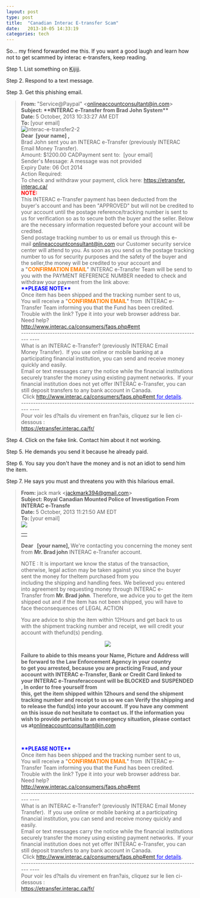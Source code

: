 ```yaml
---
layout: post
type: post
title:  "Canadian Interac E-transfer Scam"
date:   2013-10-05 14:33:19
categories: tech
---
```


So... my friend forwarded me this. If you want a good laugh and learn how not to get scammed by interac e-transfers, keep reading.

Step 1. List something on <a href="http://toronto.kijiji.ca/" target="_blank">Kijiji</a>.

Step 2. Respond to a text message.

Step 3. Get this phishing email.
<blockquote>
<div><b>From: </b>"Service@Paypal" &lt;<a href="mailto:onlineaccountconsultant@in.com" target="_blank">onlineaccountconsultant@in.<wbr />com</a>&gt;</div>
<div><b>Subject: </b><b>**INTERAC e-Transfer from Brad John System**</b></div>
<div><b>Date: </b>5 October, 2013 10:33:27 AM EDT</div>
<div><b>To: </b>[your email]</div>
<div dir="ltr">
<div>
<div>

<img alt="interac-e-transfer2-2" src="{{site.url}}/assets/posts/interac-e-transfer2-2.jpg">
<div>
<div><b>Dear  [your name] , </b></div>
<div></div>
<div>Brad John sent you an INTERAC e-Transfer (previously INTERAC Email Money Transfer).</div>
<div></div>
</div>
</div>
<div>Amount: $1200.00 CADPayment sent to:  [your email]</div>
<div>
<div>Sender's Message: A message was not provided</div>
<div></div>
<div>Expiry Date: 06 Oct 2014</div>
<div></div>
<div>Action Required:</div>
<div>To check and withdraw your payment, click here: <span style="text-decoration: underline;"><span style="color: #0000ff;"><a href="https://etransfer.interac.ca/" target="_blank">https://etransfer.<wbr />interac.ca/</a></span></span></div>
<div></div>
<div><b><span style="color: #ff0000;">NOTE:</span></b></div>
<div>This INTERAC e-Transfer <wbr />payment has been deducted from the buyer's account and has been "APPROVED" but will not be credited to your account until the postage reference/tracking number is sent to us for verification so as to secure both the buyer and the seller. Below are the necessary information requested before your account will be credited.</div>
</div>
<div>Send postage tracking number to us or email us through this e-mail <span style="color: #0000ff;"><span style="text-decoration: underline;"><a href="mailto:onlineaccountconsultant@in.com" target="_blank">onlineaccountconsultant@in.com</a></span></span> our Customer security service center will attend to you. As soon as you send us the postage tracking number to us for security purposes and the safety of the buyer and the seller,the money will be credited to your account and a "<b><span style="color: #ff7f00;">CONFIRMATION EMAIL</span></b>" INTERAC e-Transfer Team will be send to you with the PAYMENT REFERENCE NUMBER needed to check and withdraw your payment from the link above:</div>
<div></div>
<div></div>
<div><img alt="" src="{{site.url}}/assets/posts/etransfer.jpg" /></div>
<div></div>
<div><span style="color: #0000ff;"><b>**PLEASE NOTE**</b></span></div>
<div>Once item has been shipped and the tracking number sent to us,</div>
<div>You will receive a "<b><span style="color: #ff7f00;">CONFIRMATION EMAIL</span></b>" from  INTERAC e-Transfer Team informing you that the Fund has been credited.</div>
<div></div>
<div>Trouble with the link? Type it into your web browser address bar.</div>
<div></div>
<div>Need help?</div>
<div><span style="color: #0000ff;"><span style="text-decoration: underline;"><a href="http://www.interac.ca/consumers/faqs.php#emt" target="_blank">http://www.interac.ca/<wbr />consumers/faqs.php#emt</a></span></span></div>
<div>------------------------------<wbr />------------------------------<wbr />--------------- ----</div>
<div>What is an INTERAC e-Transfer? (previously INTERAC Email Money Transfer).  If you use online or mobile banking at a participating financial institution, you can send and receive money quickly and easily.</div>
<div></div>
<div>Email or text messages carry the notice while the financial institutions securely transfer the money using existing payment networks.  If your financial institution does not yet offer INTERAC e-Transfer, you can still deposit transfers to any bank account in Canada.</div>
<div></div>
<div> Click <span style="color: #0000ff;"><span style="text-decoration: underline;"><a href="http://www.interac.ca/consumers/faqs.php#emt" target="_blank">http://www.interac.ca/<wbr />consumers/faqs.php#emt</a> for details</span></span>.</div>
<div>------------------------------<wbr />------------------------------<wbr />--------------- ----</div>
<div>Pour voir les d?tails du virement en fran?ais, cliquez sur le lien ci-dessous :</div>
<span style="color: #0000ff;"><span style="text-decoration: underline;"><a href="https://etransfer.interac.ca/fr/" target="_blank">https://etransfer.interac.ca/<wbr />fr/</a>
</span></span>

</div>
</div></blockquote>

Step 4. Click on the fake link. Contact him about it not working.

Step 5. He demands you send it because he already paid.

Step 6. You say you don't have the money and is not an idiot to send him the item.

Step 7. He says you must and threatens you with this hilarious email.

<blockquote>
<div><b>From: </b>jack mark &lt;<a href="mailto:jackmark394@gmail.com" target="_blank">jackmark394@gmail.com</a>&gt;</div>
<div><b>Subject: </b><b>Royal Canadian Mounted Police of Investigation From INTERAC e-Transfe</b></div>
<div><b>Date: </b>5 October, 2013 11:21:50 AM EDT</div>
<div><b>To: </b>[your email]</div>
<div dir="ltr">
<div></div>
<div>
<img src="{{site.url}}/assets/posts/Unknown.jpeg">
<div></div>
<div>
<table width="100%" border="0" cellspacing="0" cellpadding="0" align="center">
<tbody>
<tr>
<td width="100%"></td>
</tr>
<tr>
</tr>
</tbody>
</table>
</div>
</div>
<b>Dear   [your name],</b><b>
</b>
We're contacting you concerning the money sent from <b>Mr. Brad john</b> INTERAC e-Transfer account. <b></b>

NOTE : It is important we know the status of the transaction, otherwise, legal action may be taken against you since the buyer sent the money for theItem purchased from you including the shipping and handling fees. We believed you entered into agreement by requesting money through INTERAC e-Transfer from<b> </b><b>Mr. Brad john</b>. Therefore, we advice you to get the item shipped out and if the item has not been shipped, you will have to face theconsequences of LEGAL ACTION

You are advice to ship the item within 12Hours and get back to us with the shipment tracking number and receipt, we will credit your account with thefund(s) pending.

<center>
<img  src="{{site.url}}/assets/posts/Screen-Shot-2013-10-05-at-11.58.30-AM.png">
</center>

<b>Failure to abide to this means your Name, Picture and Address will be forward to the Law Enforcement Agency in your country to get you arrested, because you are practicing Fraud, and your account with</b><b> INTERAC e-Transfer, Bank or Credit Card linked to your </b><b>INTERAC e-Transferaccount will be BLOCKED and SUSPENDED , In order to free yourself from this, get the item shipped within 12hours and send the shipment tracking number and receipt to us so we can Verify the shipping and to release the fund(s) into your account. If you have any comment on this issue do not hesitate to contact us. If the information you wish to provide pertains to an emergency situation, please contact us at</b><span style="text-decoration: underline;"><a href="mailto:onlineaccountconsultant@in.com" target="_blank" rel="nofollow">onlineaccountconsultant@in.com</a></span><b></b>

&nbsp;
<div></div>
<div><img alt="" src="{{site.url}}/assets/posts/etransfer.jpg" /></div>
<div></div>
<div><span style="color: #0000ff;"><b>**PLEASE NOTE**</b></span></div>
<div>Once item has been shipped and the tracking number sent to us,</div>
<div>You will receive a "<b><span style="color: #ff7f00;">CONFIRMATION EMAIL</span></b>" from  INTERAC e-Transfer Team informing you that the Fund has been credited.</div>
<div></div>
<div>Trouble with the link? Type it into your web browser address bar.</div>
<div></div>
<div>Need help?</div>
<div><span style="color: #0000ff;"><span style="text-decoration: underline;"><a href="http://www.interac.ca/consumers/faqs.php#emt" target="_blank">http://www.interac.ca/<wbr />consumers/faqs.php#emt</a></span></span></div>
<div>------------------------------<wbr />------------------------------<wbr />--------------- ----</div>
<div>What is an INTERAC e-Transfer? (previously INTERAC Email Money Transfer).  If you use online or mobile banking at a participating financial institution, you can send and receive money quickly and easily.</div>
<div></div>
<div>Email or text messages carry the notice while the financial institutions securely transfer the money using existing payment networks.  If your financial institution does not yet offer INTERAC e-Transfer, you can still deposit transfers to any bank account in Canada.</div>
<div></div>
<div> Click <span style="color: #0000ff;"><span style="text-decoration: underline;"><a href="http://www.interac.ca/consumers/faqs.php#emt" target="_blank">http://www.interac.ca/<wbr />consumers/faqs.php#emt</a> for details</span></span>.</div>
<div>------------------------------<wbr />------------------------------<wbr />--------------- ----</div>
<div>Pour voir les d?tails du virement en fran?ais, cliquez sur le lien ci-dessous :</div>
<span style="color: #0000ff;"><span style="text-decoration: underline;"><a href="https://etransfer.interac.ca/fr/" target="_blank">https://etransfer.interac.ca/<wbr />fr/</a></span></span>

</div></blockquote>